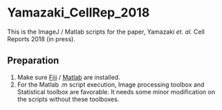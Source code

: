 # Yamazaki_CellRep_2018


This is the ImageJ / Matlab scripts for the paper, Yamazaki *et. al.* Cell Reports 2018 (in press).

## Preparation

1. Make sure [Fiji](https://fiji.sc) / [Matlab](https://www.mathworks.com) are installed.
2. For the Matlab .m script execution, Image processing toolbox and Statistical toolbox are favorable. It needs some minor modification on the scripts without these toolboxes.
